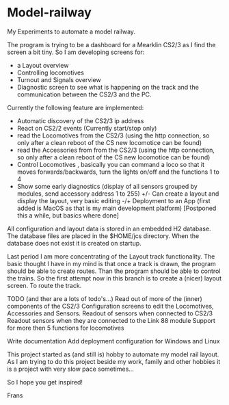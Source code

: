 # Model-railway
My Experiments to automate a model railway.

The program is trying to be a dashboard for a Mearklin CS2/3 as I find the screen a bit tiny.
So I am developing screens for:
* a Layout overview
* Controlling locomotives
* Turnout and Signals overview
* Diagnostic screen to see what is happening on the track and the communication between the CS2/3 and the PC.

Currently the following feature are implemented:
* Automatic discovery of the CS2/3 ip address
* React on CS2/2 events (Currently start/stop only) 
* read the Locomotives from the CS2/3 (using the http connection, so only after a clean reboot of the CS new locomotice can be found)
* read the Accessories from from the CS2/3 (using the http connection, so only after a clean reboot of the CS new locomotice can be found)
* Control Locomotives , basically you can command a loco so that it moves forwards/backwards, turn the lights on/off and the functions 1 to 4
* Show some early diagnostics (display of all sensors grouped by modules, send accessory address 1 to 255)
+/- Can create a layout and display the layout, very basic editing
-/+ Deployment to an App (first added is MacOS as that is my main development platform) [Postponed this a while, but basics where done]

All configuration and layout data is stored in an embedded H2 database.
The database files are placed in the $HOME/jcs directory.
When the database does not exist it is created on startup. 

Last period I am more concentrating of the Layout track functionality.
The basic thought I have in my mind is that once a track is drawn, the program should be able to create routes.
Than the program should be able to control the trains.
So the first attempt now in this branch is to create a (nicer) layout screen.
To route the track.

TODO (and ther are a lots of todo's...)
Read out of more of the (inner) components of the CS2/3
Configuration screens to edit the Locomotives, Accessories and Sensors.
Readout of sensors when connected to CS2/3
Readout sensors when they are connected to the Link 88 module
Support for more then 5 functions for locomotives

Write documentation
Add deployment configuration for Windows and Linux

This project started as (and still is) hobby to automate my model rail layout.
As I am trying to do this project beside my work, family and other hobbies it is a project with very slow pace sometimes...

So I hope you get inspired!

Frans
